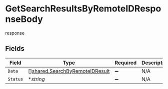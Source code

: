 # GetSearchResultsByRemoteIDResponseBody

response


## Fields

| Field                                                                            | Type                                                                             | Required                                                                         | Description                                                                      |
| -------------------------------------------------------------------------------- | -------------------------------------------------------------------------------- | -------------------------------------------------------------------------------- | -------------------------------------------------------------------------------- |
| `Data`                                                                           | [][shared.SearchByRemoteIDResult](../../models/shared/searchbyremoteidresult.md) | :heavy_minus_sign:                                                               | N/A                                                                              |
| `Status`                                                                         | **string*                                                                        | :heavy_minus_sign:                                                               | N/A                                                                              |